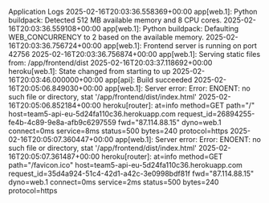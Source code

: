 Application Logs
2025-02-16T20:03:36.558369+00:00 app[web.1]: Python buildpack: Detected 512 MB available memory and 8 CPU cores.
2025-02-16T20:03:36.559108+00:00 app[web.1]: Python buildpack: Defaulting WEB_CONCURRENCY to 2 based on the available memory.
2025-02-16T20:03:36.756724+00:00 app[web.1]: Frontend server is running on port 42756
2025-02-16T20:03:36.756874+00:00 app[web.1]: Serving static files from: /app/frontend/dist
2025-02-16T20:03:37.118692+00:00 heroku[web.1]: State changed from starting to up
2025-02-16T20:03:46.000000+00:00 app[api]: Build succeeded
2025-02-16T20:05:06.849030+00:00 app[web.1]: Server error: Error: ENOENT: no such file or directory, stat '/app/frontend/dist/index.html'
2025-02-16T20:05:06.852184+00:00 heroku[router]: at=info method=GET path="/" host=team5-api-eu-5d24fa110c36.herokuapp.com request_id=26894255-fe4b-4c89-9e8a-afb9c6297559 fwd="87.114.88.15" dyno=web.1 connect=0ms service=8ms status=500 bytes=240 protocol=https
2025-02-16T20:05:07.360447+00:00 app[web.1]: Server error: Error: ENOENT: no such file or directory, stat '/app/frontend/dist/index.html'
2025-02-16T20:05:07.361487+00:00 heroku[router]: at=info method=GET path="/favicon.ico" host=team5-api-eu-5d24fa110c36.herokuapp.com request_id=35d4a924-51c4-42d1-a42c-3e0998bdf81f fwd="87.114.88.15" dyno=web.1 connect=0ms service=2ms status=500 bytes=240 protocol=https